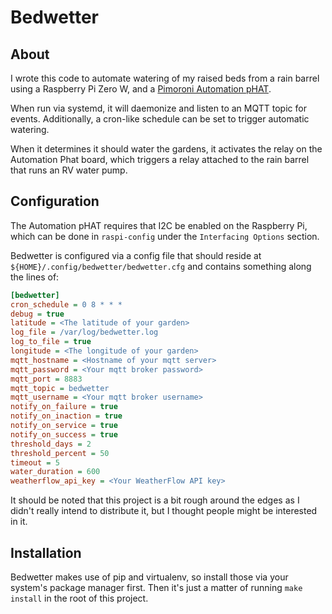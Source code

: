 
# Bedwetter

## About

I wrote this code to automate watering of my raised beds from a rain barrel using a
Raspberry Pi Zero W, and a [Pimoroni Automation pHAT](https://shop.pimoroni.com/products/automation-phat).

When run via systemd, it will daemonize and listen to an MQTT topic for events. Additionally, a cron-like
schedule can be set to trigger automatic watering.

When it determines it should water the gardens, it activates the relay on the Automation Phat board,
which triggers a relay attached to the rain barrel that runs an RV water pump.

## Configuration

The Automation pHAT requires that I2C be enabled on the Raspberry Pi, which can be done in `raspi-config`
under the `Interfacing Options` section.

Bedwetter is configured via a config file that should reside at `${HOME}/.config/bedwetter/bedwetter.cfg`
and contains something along the lines of:

```ini
[bedwetter]
cron_schedule = 0 8 * * *
debug = true
latitude = <The latitude of your garden>
log_file = /var/log/bedwetter.log
log_to_file = true
longitude = <The longitude of your garden>
mqtt_hostname = <Hostname of your mqtt server>
mqtt_password = <Your mqtt broker password>
mqtt_port = 8883
mqtt_topic = bedwetter
mqtt_username = <Your mqtt broker username>
notify_on_failure = true
notify_on_inaction = true
notify_on_service = true
notify_on_success = true
threshold_days = 2
threshold_percent = 50
timeout = 5
water_duration = 600
weatherflow_api_key = <Your WeatherFlow API key>
```

It should be noted that this project is a bit rough around the edges as I didn't really
intend to distribute it, but I thought people might be interested in it.

## Installation

Bedwetter makes use of pip and virtualenv, so install those via your system's package manager first. Then it's just a matter of running `make install` in the root of this project.